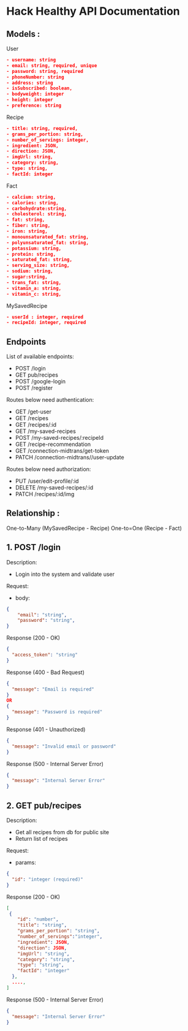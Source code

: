 # Hack Healthy API Documentation

## Models :
User
```json
- username: string
- email: string, required, unique
- password: string, required
- phoneNumber: string
- address: string
- isSubscribed: boolean,
- bodyweight: integer
- height: integer
- preference: string
```

Recipe
```json
- title: string, required,
- grams_per_portion: string,
- number_of_servings: integer,
- ingredient: JSON,
- direction: JSON,
- imgUrl: string,
- category: string,
- type: string,
- factId: integer
```

Fact
```json
- calcium: string,
- calories: string,
- carbohydrate:string,
- cholesterol: string,
- fat: string,
- fiber: string,
- iron: string,
- monounsaturated_fat: string,
- polyunsaturated_fat: string,
- potassium: string,
- protein: string,
- saturated_fat: string,
- serving_size: string,
- sodium: string,
- sugar:string,
- trans_fat: string,
- vitamin_a: string,
- vitamin_c: string,
```

MySavedRecipe
```json
- userId : integer, required
- recipeId: integer, required
```

## Endpoints
List of available endpoints:
- POST /login
- GET pub/recipes
- POST /google-login
- POST /register

Routes below need authentication:
- GET /get-user
- GET /recipes
- GET /recipes/:id
- GET /my-saved-recipes
- POST /my-saved-recipes/:recipeId
- GET /recipe-recommendation
- GET /connection-midtrans/get-token
- PATCH /connection-midtrans//user-update

Routes below need authorization:
- PUT /user/edit-profile/:id
- DELETE /my-saved-recipes/:id
- PATCH /recipes/:id/img

## Relationship :
One-to-Many (MySavedRecipe - Recipe)
One-to=One (Recipe - Fact)

## 1. POST /login
Description:

- Login into the system and validate user

Request:
- body:
```json
{
    "email": "string",
    "password": "string",
}
```

Response (200 - OK)
```json
{
  "access_token": "string"
}
```

Response (400 - Bad Request)
```json
{
  "message": "Email is required"
}
OR
{
  "message": "Password is required"
}
```

Response (401 - Unauthorized)
```json
{
  "message": "Invalid email or password"
}
```

Response (500 - Internal Server Error)
```json
{
  "message": "Internal Server Error"
}
```

## 2. GET pub/recipes
Description:

- Get all recipes from db for public site
- Return list of recipes

Request:
- params:
```json
{
  "id": "integer (required)"
}
```

Response (200 - OK)

```json
[
 {
    "id": "number",
    "title": "string",
    "grams_per_portion": "string",
    "number_of_servings":"integer",
    "ingredient": JSON,
    "direction": JSON,
    "imgUrl": "string",
    "category": "string",
    "type": "string",
    "factId": "integer"
  },
  ....,
]
```

Response (500 - Internal Server Error)
```json
{
  "message": "Internal Server Error"
}
```

